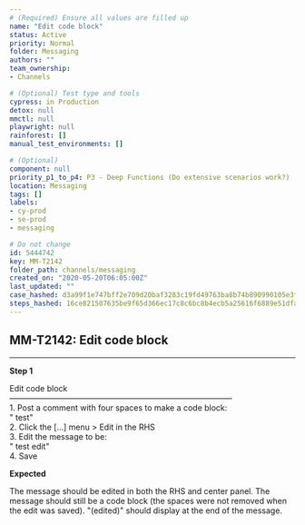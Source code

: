 ```yaml
---
# (Required) Ensure all values are filled up
name: "Edit code block"
status: Active
priority: Normal
folder: Messaging
authors: ""
team_ownership: 
- Channels

# (Optional) Test type and tools
cypress: in Production
detox: null
mmctl: null
playwright: null
rainforest: []
manual_test_environments: []

# (Optional)
component: null
priority_p1_to_p4: P3 - Deep Functions (Do extensive scenarios work?)
location: Messaging
tags: []
labels: 
- cy-prod
- se-prod
- messaging

# Do not change
id: 5444742
key: MM-T2142
folder_path: channels/messaging
created_on: "2020-05-20T06:05:00Z"
last_updated: ""
case_hashed: d3a99f1e747bff2e709d20baf3283c19fd49763ba8b74b890990105e3fa3d089047fba19e4337f58c7a5718ee2e000e9
steps_hashed: 16ce821507635be9f65d366ec17c8c6bc8b4ecb5a25616f6889e51dface24edceadf8423cebd92c9943af1c430e1f4c8
---
```


## MM-T2142: Edit code block

---

**Step 1**

Edit code block\
————————————————————————————\
1\. Post a comment with four spaces to make a code block:\
" test"\
2\. Click the \[...] menu > Edit in the RHS\
3\. Edit the message to be:\
" test edit"\
4\. Save

**Expected**

The message should be edited in both the RHS and center panel. The message should still be a code block (the spaces were not removed when the edit was saved). "(edited)" should display at the end of the message.
